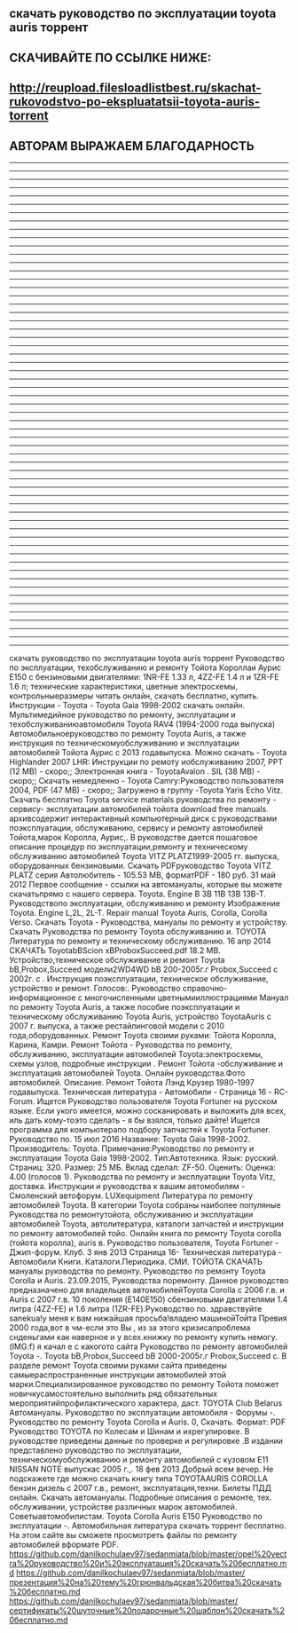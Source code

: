 скачать руководство по эксплуатации toyota auris торрент
--------------------------------------------------
СКАЧИВАЙТЕ ПО ССЫЛКЕ НИЖЕ:
--------------------------------------------------
http://reupload.filesloadlistbest.ru/skachat-rukovodstvo-po-ekspluatatsii-toyota-auris-torrent
--------------------------------------------------
АВТОРАМ ВЫРАЖАЕМ БЛАГОДАРНОСТЬ
--------------------------------------------------
--------------------------------------------------
--------------------------------------------------
--------------------------------------------------
--------------------------------------------------
--------------------------------------------------
--------------------------------------------------
--------------------------------------------------
--------------------------------------------------
--------------------------------------------------
--------------------------------------------------
--------------------------------------------------
--------------------------------------------------
--------------------------------------------------
--------------------------------------------------
--------------------------------------------------
--------------------------------------------------
--------------------------------------------------
--------------------------------------------------
--------------------------------------------------
--------------------------------------------------
--------------------------------------------------
--------------------------------------------------
--------------------------------------------------
--------------------------------------------------
--------------------------------------------------
--------------------------------------------------
--------------------------------------------------
--------------------------------------------------
--------------------------------------------------
--------------------------------------------------
--------------------------------------------------
--------------------------------------------------
--------------------------------------------------
--------------------------------------------------
--------------------------------------------------
--------------------------------------------------
--------------------------------------------------
--------------------------------------------------
--------------------------------------------------
--------------------------------------------------
--------------------------------------------------
--------------------------------------------------
--------------------------------------------------
--------------------------------------------------
--------------------------------------------------
--------------------------------------------------
--------------------------------------------------
--------------------------------------------------
--------------------------------------------------
--------------------------------------------------
--------------------------------------------------
--------------------------------------------------
--------------------------------------------------
--------------------------------------------------
--------------------------------------------------
--------------------------------------------------
--------------------------------------------------
--------------------------------------------------
--------------------------------------------------
скачать руководство по эксплуатации toyota auris торрент Руководство по эксплуатации, техобслуживанию и ремонту Тойота Короллаи Аурис Е150 с бензиновыми двигателями: 1NR-FE 1.33 л, 4ZZ-FE 1.4 л и 1ZR-FE 1.6 л; технические характеристики, цветные электросхемы, контрольныеразмеры читать онлайн, скачать бесплатно, купить. Инструкции - Toyota - Toyota Gaia 1998-2002 скачать онлайн. Мультимедийное руководство по ремонту, эксплуатации и техобслуживаниюавтомобиля Toyota RAV4 (1994-2000 года выпуска)  Автомобильноеруководство по ремонту Toyota Auris, а также инструкция по техническомуобслуживанию и эксплуатации автомобилей Тойота Аурис с 2013 годавыпуска. Можно скачать - Toyota Highlander 2007 LHR: Инструкции по ремоту иобслуживанию 2007, PPT (12 MB) - скоро;; Электронная книга - ToyotaAvalon . SIL (38 MB) - скоро;; Скачать немедленно - Toyota Camry:Руководство пользователя 2004, PDF (47 MB) - скоро;; Загружено в группу -Toyota Yaris Echo Vitz. Скачать бесплатно Toyota service materials руководства по ремонту - сервису- эксплуатации автомобилей тойота download free manuals.  архивсодержит интерактивный компьютерный диск с руководствами поэксплуатации, обслуживанию, сервису и ремонту автомобилей Тойота,марок Королла, Аурис,. В руководстве дается пошаговое описание процедур по эксплуатации,ремонту и техническому обслуживанию автомобилей Toyota VITZ  PLATZ1999-2005 гг. выпуска, оборудованных бензиновыми.  Скачать PDFруководство Toyota VITZ  PLATZ серия Автолюбитель - 105.53 MB, форматPDF - 180 руб. 31 май 2012  Первое сообщение - ссылки на автомануалы, которые вы можете скачатьпрямо с нашего сервера.  Toyota. Engine B 3B 11B 13B 13B-T. Руководствопо эксплуатации, обслуживанию и ремонту Изображение Toyota. Engine L,2L, 2L-T. Repair manual  Toyota Auris, Corolla, Corolla Verso. Скачать Toyota - Руководства, мануалы по ремонту и устройству. Скачать Руководства по ремонту Toyota обслуживанию и. TOYOTA Литература по ремонту и техническому обслуживанию. 16 апр 2014   СКАЧАТЬ  ToyotabВScion xBProboxSucceed.pdf 18.2 MB. Устройство,техническое обслуживание и ремонт Toyota bB,Probox,Succeed модели2WD4WD bB 200-2005г.г Probox,Succeed с 2002г. с . Инструкция поэксплуатации, техническое обслуживание, устройство и ремонт. Голосов:. Руководство справочно-информационное с многочисленными цветнымииллюстрациями Мануал по ремонту Toyota Auris, а также пособие поэксплуатации и техническому обслуживанию Toyota Auris, устройство ToyotaAuris с 2007 г. выпуска, а также рестайлинговой модели с 2010 года,оборудованных. Ремонт Toyota своими руками: Тойота Королла, Карина, Камри. Ремонт Тойота -
Руководства по ремонту, обслуживанию, эксплуатации автомобилей Toyota:электросхемы, схемы узлов, подробные инструкции .  Ремонт Тойота -обслуживание и эксплуатация автомобилей Toyota. Онлайн руководства.Фото автомобилей. Описание. Ремонт Тойота Лэнд Крузер 1980-1997 годавыпуска. Техническая литература - Автомобили - Страница 16 - RC-Forum. Ищется Руководство пользователя Toyota Fortuner на русском языке. Если укого имеется, можно сосканировать и выложить для всех, иль дать кому-тоэто сделать - я бы взялся, только дайте! Ищется программа для компьютерапо подбору запчастей к Toyota Fortuner. Руководство по. 15 июл 2016  Название: Toyota Gaia 1998-2002. Производитель: Toyota. Примечание:Руководство по ремонту и эксплуатации Toyota Gaia 1998-2002. Тип:Автотехника. Язык: русский. Cтраниц: 320. Размер: 25 МБ. Вклад сделал: ZF-50. Оценить: Оценка: 4.00 (голосов 1). Руководства по ремонту и эксплуатации Toyota Vitz, доставка. Инструкции и руководства к вашим автомобилям - Смоленский автофорум. LUXequipment  Литература по ремонту автомобилей Toyota. В категории Toyota собраны наиболее популяные Руководства по ремонтутойота, обслуживанию и эксплуатации автомобилей Toyota, автолитература, каталоги запчастей и инструкции по ремонту автомобилей тойо. Онлайн книга по ремонту Toyota corolla (тойота королла), auris в. Руководство пользователя, Toyota Fortuner - Джип-форум. Клуб. 3 янв 2013  Страница 16- Техническая литература - Автомобили Книги. Каталоги.Периодика. СМИ. ТОЙОТА СКАЧАТЬ мануалы руководства по ремонту. Руководство по ремонту Toyota Corolla и Auris. 23.09.2015, Руководства поремонту. Данное руководство предназначено для владельцев автомобилейToyota Corolla c 2006 г.в. и Auris с 2007 г.в. 10 поколения (E140E150) сбензиновыми двигателями 1.4 литра (4ZZ-FE) и 1.6 литра (1ZR-FE).Руководство по. здравствуйте sanekua!у меня к вам нижайшая просьба!владею машинойТойта Превия 2000 года,вот в чм-если это Вы , из за этого кризисапроблема снденьгами как наверное и у всех.книжку по ремонту купить немогу. (IMG:f) я качал е с какогото сайта
Руководство по ремонту автомобилей Toyota -. Toyota bB,Probox,Succeed bB 2000-2005г.г Probox,Succeed с. В разделе ремонт Toyota своими руками сайта  приведены самыераспространенные инструкции автомобилей этой марки.Специализированное руководство по ремонту Тойота поможет новичкусамостоятельно выполнить ряд обязательных мероприятийпрофилактического характера, даст. TOYOTA Club Belarus  Автомануалы. Руководство по эксплуатации автомобиля - Форумы -. Руководство по ремонту Toyota Corolla и Auris. 0, Скачать. Формат: PDF Руководство TOYOTA по Колесам и Шинам и ихрегулировке. В руководстве приведены данные по проверке и регулировке .В издании представлено руководство по эксплуатации, техническомуобслуживанию и ремонту автомобилей с кузовом Е11 NISSAN NOTE выпускас 2005 г.,. 18 фев 2013  Добрый всем вечер. Не подскажете где можно скачать книгу типа TOYOTAAURIS  COROLLA бензин  дизель с 2007 г.в., ремонт, эксплуатация,техни. Билеты ПДД онлайн. Скачать автомануалы. Подробные описания о ремонте, тех. обслуживании, устройстве различных марок автомобилей. Советыавтомобилистам. Toyota Corolla  Auris E150 Руководство по эксплуатации -. Автомобильная литература скачать торрент бесплатно. На этом сайте вы сможете просмотреть файлы по ремонту автомобилей вформате PDF.
https://github.com/danilkochulaev97/sedanmiata/blob/master/opel%20vectra%20руководство%20и%20эксплуатация%20скачать%20бесплатно.md
https://github.com/danilkochulaev97/sedanmiata/blob/master/презентация%20на%20тему%20грюнвальдская%20битва%20скачать%20бесплатно.md
https://github.com/danilkochulaev97/sedanmiata/blob/master/сертификаты%20шуточные%20подарочные%20шаблон%20скачать%20бесплатно.md